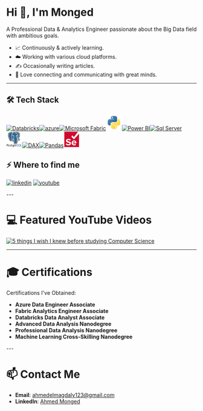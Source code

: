 <h1>Hi 👋, I'm Monged</h1>
<p>A Professional Data & Analytics Engineer passionate about the Big Data field with ambitious goals.</p>

- 📈 Continuously & actively learning.  
- ☁️ Working with various cloud platforms.  
- ✍️ Occasionally writing articles.  
- 🤝 Love connecting and communicating with great minds.  

<!-- 
# 💻 Tech Stack
![Databricks](https://img.shields.io/badge/Databricks-FF3621?style=for-the-badge&logo=databricks&logoColor=white)  
![Azure](https://img.shields.io/badge/Azure-0078D4?style=for-the-badge&logo=microsoftazure&logoColor=white)  
![Microsoft Fabric](https://img.shields.io/badge/Microsoft%20Fabric-5E5E5E?style=for-the-badge&logo=microsoft&logoColor=white)  
![Python](https://img.shields.io/badge/Python-3776AB?style=for-the-badge&logo=python&logoColor=white)  
![PostgreSQL](https://img.shields.io/badge/PostgreSQL-4169E1?style=for-the-badge&logo=postgresql&logoColor=white)  
![SQL Server](https://img.shields.io/badge/SQL%20Server-CC2927?style=for-the-badge&logo=microsoftsqlserver&logoColor=white)  
![DAX](https://img.shields.io/badge/DAX-F2C811?style=for-the-badge&logo=powerbi&logoColor=black)  
![Pandas](https://img.shields.io/badge/Pandas-150458?style=for-the-badge&logo=pandas&logoColor=white)  
![Selenium](https://img.shields.io/badge/Selenium-43B02A?style=for-the-badge&logo=selenium&logoColor=white)  
![Power BI](https://img.shields.io/badge/PowerBI-F2C811?style=for-the-badge&logo=powerbi&logoColor=black)  
![Azure Data Factory](https://img.shields.io/badge/Azure%20Data%20Factory-0078D4?style=for-the-badge&logo=microsoftazure&logoColor=white)  
-->

---

<h2>🛠️ Tech Stack</h2>
<p>
  <a target="_blank" href="https://www.databricks.com/">
    <img src="https://cdn.brandfetch.io/idSUrLOWbH/idOSUN2QlG.svg?c=1bfwsmEH20zzEfSNTed" alt="Databricks" width="42" height="42" /></a><a target="_blank" href="https://www.vectorlogo.zone/logos/microsoft_azure/microsoft_azure-icon.svg" style="display: inline-block;"><img src="https://www.vectorlogo.zone/logos/microsoft_azure/microsoft_azure-icon.svg" alt="azure" width="42" height="42" /></a><a target="_blank" href="https://www.microsoft.com/en-us/microsoft-fabric/getting-started?msockid=1f2ec8a52ceb6d5812a9dc9c2db06c8c" style="display: inline-block;"><img src="https://debruyn.dev/2024/all-microsoft-fabric-icons-for-diagramming/fabric.png" alt="Microsoft Fabric" width="42" height="42" /></a><a target="_blank" href="https://raw.githubusercontent.com/devicons/devicon/master/icons/python/python-original.svg" style="display: inline-block;"><img src="https://raw.githubusercontent.com/devicons/devicon/master/icons/python/python-original.svg" alt="python" width="42" height="42" /></a><a target="_blank" href="https://app.powerbi.com/home" style="display: inline-block;"><img src="https://debruyn.dev/2024/all-microsoft-fabric-icons-for-diagramming/power_bi.png" alt="Power BI" width="42" height="42" /></a><a target="_blank" href="https://www.svgrepo.com/show/303229/microsoft-sql-server-logo.svg" style="display: inline-block;"><img src="https://www.svgrepo.com/show/303229/microsoft-sql-server-logo.svg" alt="Sql Server" width="42" height="42" /></a><a target="_blank" href="https://raw.githubusercontent.com/devicons/devicon/master/icons/postgresql/postgresql-original-wordmark.svg" style="display: inline-block;"><img src="https://raw.githubusercontent.com/devicons/devicon/master/icons/postgresql/postgresql-original-wordmark.svg" alt="postgresql" width="42" height="42" /></a><a target="_blank" href="https://learn.microsoft.com/en-us/dax/" style="display: inline-block;"><img src="https://miro.medium.com/v2/resize:fit:550/0*ZmwVea_SMeBIcQra.png" alt="DAX" width="60" height="40" /></a><a target="_blank" href="https://pandas.pydata.org/about/citing.html" style="display: inline-block;"><img src="https://th.bing.com/th/id/OIP.CMfBVcX4VozfYWR2Scu22AHaC_?rs=1&pid=ImgDetMain" alt="Pandas" width="65" height="40" /></a><a target="_blank" href="https://raw.githubusercontent.com/devicons/devicon/master/icons/selenium/selenium-original.svg" style="display: inline-block;"><img src="https://raw.githubusercontent.com/devicons/devicon/master/icons/selenium/selenium-original.svg" alt="selenium" width="42" height="42" /></a>
</p>


<h2>⚡️ Where to find me</h2>
<p>
  <a target="_blank" href="https://www.linkedin.com/in/ahmed-monged-1287341b4" style="display: inline-block;">
    <img src="https://img.shields.io/badge/linkedin-logo?style=for-the-badge&logo=linkedin&logoColor=white&color=%230a77b6" alt="linkedin" />
  </a>
  <a target="_blank" href="https://www.youtube.com/@ahmedmonged2611" style="display: inline-block;">
    <img src="https://img.shields.io/badge/youtube-logo?style=for-the-badge&logo=youtube&logoColor=white&color=%23cc0000" alt="youtube" />
  </a>
</p>
---
<h1>💻 Featured YouTube Videos</h1>
<!-- YouTube video cards from https://github.com/DenverCoder1/github-readme-youtube-cards -->
<!-- If you want to display the latest videos, follow the instructions in the above repo. -->
<!-- If you want to select specific videos, generate the video links by changing the parameters as shown below. -->
<!-- BEGIN YOUTUBE-CARDS -->
<p>
  <a href="https://youtu.be/Wjj21p3tvcg?si=b7QYksN87h0wsGpQ" target="_blank">
    <img src="https://ytcards.demolab.com/?id=Wjj21p3tvcg&title=5+things+I+wish+I+knew+before+studying+Computer+Science&lang=en&timestamp=1636628400&background_color=%230d1117&title_color=%23ffffff&stats_color=%23dedede&max_title_lines=1&width=250&border_radius=5&duration=436" alt="5 things I wish I knew before studying Computer Science">
  </a>
</p>
<!-- END YOUTUBE-CARDS -->

---
<h1>🎓 Certifications</h1>
<p>Certifications I've Obtained:</p>
<ul>
  <li><strong>Azure Data Engineer Associate</strong></li>
  <li><strong>Fabric Analytics Engineer Associate</strong></li>
  <li><strong>Databricks Data Analyst Associate</strong></li>
  <li><strong>Advanced Data Analysis Nanodegree</strong></li>
  <li><strong>Professional Data Analysis Nanodegree</strong></li>
  <li><strong>Machine Learning Cross-Skilling Nanodegree</strong></li>
</ul>
---

# 📫 Contact Me
- **Email**: [ahmedelmagdaly123@gmail.com](ahmedelmagdaly123@gmail.com)
- **LinkedIn**: [Ahmed Monged](www.linkedin.com/in/ahmed-monged-1287341b4)
